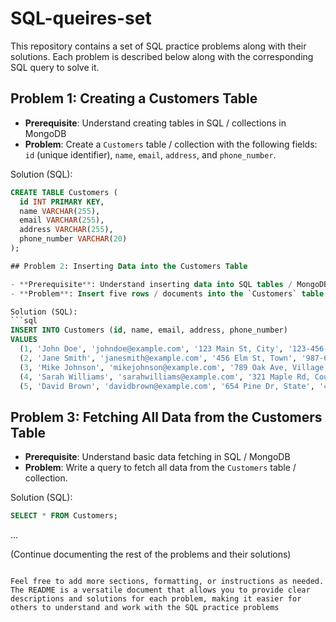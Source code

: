 # SQL-queires-set

This repository contains a set of SQL practice problems along with their solutions. Each problem is described below along with the corresponding SQL query to solve it.

## Problem 1: Creating a Customers Table

- **Prerequisite**: Understand creating tables in SQL / collections in MongoDB
- **Problem**: Create a `Customers` table / collection with the following fields: `id` (unique identifier), `name`, `email`, `address`, and `phone_number`.

Solution (SQL):
```sql
CREATE TABLE Customers (
  id INT PRIMARY KEY,
  name VARCHAR(255),
  email VARCHAR(255),
  address VARCHAR(255),
  phone_number VARCHAR(20)
);

## Problem 2: Inserting Data into the Customers Table

- **Prerequisite**: Understand inserting data into SQL tables / MongoDB collections
- **Problem**: Insert five rows / documents into the `Customers` table / collection with data of your choice.

Solution (SQL):
```sql
INSERT INTO Customers (id, name, email, address, phone_number)
VALUES
  (1, 'John Doe', 'johndoe@example.com', '123 Main St, City', '123-456-7890'),
  (2, 'Jane Smith', 'janesmith@example.com', '456 Elm St, Town', '987-654-3210'),
  (3, 'Mike Johnson', 'mikejohnson@example.com', '789 Oak Ave, Village', '555-123-4567'),
  (4, 'Sarah Williams', 'sarahwilliams@example.com', '321 Maple Rd, County', '888-999-0000'),
  (5, 'David Brown', 'davidbrown@example.com', '654 Pine Dr, State', '444-777-2222');
```

## Problem 3: Fetching All Data from the Customers Table

- **Prerequisite**: Understand basic data fetching in SQL / MongoDB
- **Problem**: Write a query to fetch all data from the `Customers` table / collection.

Solution (SQL):
```sql
SELECT * FROM Customers;
```

...

(Continue documenting the rest of the problems and their solutions)

```

Feel free to add more sections, formatting, or instructions as needed. The README is a versatile document that allows you to provide clear descriptions and solutions for each problem, making it easier for others to understand and work with the SQL practice problems

